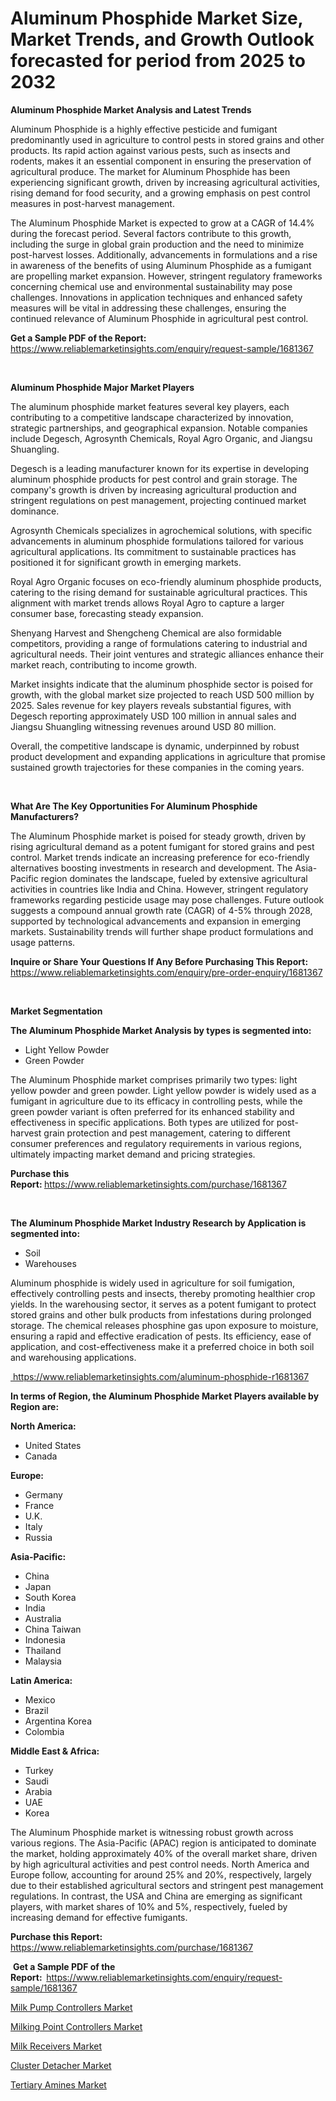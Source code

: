 <p><h1>Aluminum Phosphide Market Size, Market Trends, and Growth Outlook forecasted for period from 2025 to 2032</h1></p><p><strong>Aluminum Phosphide Market Analysis and Latest Trends</strong></p>
<p><p>Aluminum Phosphide is a highly effective pesticide and fumigant predominantly used in agriculture to control pests in stored grains and other products. Its rapid action against various pests, such as insects and rodents, makes it an essential component in ensuring the preservation of agricultural produce. The market for Aluminum Phosphide has been experiencing significant growth, driven by increasing agricultural activities, rising demand for food security, and a growing emphasis on pest control measures in post-harvest management.</p><p>The Aluminum Phosphide Market is expected to grow at a CAGR of 14.4% during the forecast period. Several factors contribute to this growth, including the surge in global grain production and the need to minimize post-harvest losses. Additionally, advancements in formulations and a rise in awareness of the benefits of using Aluminum Phosphide as a fumigant are propelling market expansion. However, stringent regulatory frameworks concerning chemical use and environmental sustainability may pose challenges. Innovations in application techniques and enhanced safety measures will be vital in addressing these challenges, ensuring the continued relevance of Aluminum Phosphide in agricultural pest control.</p></p>
<p><strong>Get a Sample PDF of the Report:&nbsp;</strong> <a href="https://www.reliablemarketinsights.com/enquiry/request-sample/1681367?utm_campaign=3209&utm_medium=2&utm_source=Github&utm_content=ia&utm_term=01042025&utm_id=aluminum-phosphide">https://www.reliablemarketinsights.com/enquiry/request-sample/1681367</a></p>
<p>&nbsp;</p>
<p><strong>Aluminum Phosphide Major Market Players</strong></p>
<p><p>The aluminum phosphide market features several key players, each contributing to a competitive landscape characterized by innovation, strategic partnerships, and geographical expansion. Notable companies include Degesch, Agrosynth Chemicals, Royal Agro Organic, and Jiangsu Shuangling.</p><p>Degesch is a leading manufacturer known for its expertise in developing aluminum phosphide products for pest control and grain storage. The company's growth is driven by increasing agricultural production and stringent regulations on pest management, projecting continued market dominance.</p><p>Agrosynth Chemicals specializes in agrochemical solutions, with specific advancements in aluminum phosphide formulations tailored for various agricultural applications. Its commitment to sustainable practices has positioned it for significant growth in emerging markets. </p><p>Royal Agro Organic focuses on eco-friendly aluminum phosphide products, catering to the rising demand for sustainable agricultural practices. This alignment with market trends allows Royal Agro to capture a larger consumer base, forecasting steady expansion.</p><p>Shenyang Harvest and Shengcheng Chemical are also formidable competitors, providing a range of formulations catering to industrial and agricultural needs. Their joint ventures and strategic alliances enhance their market reach, contributing to income growth.</p><p>Market insights indicate that the aluminum phosphide sector is poised for growth, with the global market size projected to reach USD 500 million by 2025. Sales revenue for key players reveals substantial figures, with Degesch reporting approximately USD 100 million in annual sales and Jiangsu Shuangling witnessing revenues around USD 80 million. </p><p>Overall, the competitive landscape is dynamic, underpinned by robust product development and expanding applications in agriculture that promise sustained growth trajectories for these companies in the coming years.</p></p>
<p>&nbsp;</p>
<p><strong>What Are The Key Opportunities For Aluminum Phosphide Manufacturers?</strong></p>
<p><p>The Aluminum Phosphide market is poised for steady growth, driven by rising agricultural demand as a potent fumigant for stored grains and pest control. Market trends indicate an increasing preference for eco-friendly alternatives boosting investments in research and development. The Asia-Pacific region dominates the landscape, fueled by extensive agricultural activities in countries like India and China. However, stringent regulatory frameworks regarding pesticide usage may pose challenges. Future outlook suggests a compound annual growth rate (CAGR) of 4-5% through 2028, supported by technological advancements and expansion in emerging markets. Sustainability trends will further shape product formulations and usage patterns.</p></p>
<p><strong>Inquire or Share Your Questions If Any Before Purchasing This Report:</strong> <a href="https://www.reliablemarketinsights.com/enquiry/pre-order-enquiry/1681367?utm_campaign=3209&utm_medium=2&utm_source=Github&utm_content=ia&utm_term=01042025&utm_id=aluminum-phosphide">https://www.reliablemarketinsights.com/enquiry/pre-order-enquiry/1681367</a></p>
<p>&nbsp;</p>
<p><strong>Market Segmentation</strong></p>
<p><strong>The Aluminum Phosphide Market Analysis by types is segmented into:</strong></p>
<p><ul><li>Light Yellow Powder</li><li>Green Powder</li></ul></p>
<p><p>The Aluminum Phosphide market comprises primarily two types: light yellow powder and green powder. Light yellow powder is widely used as a fumigant in agriculture due to its efficacy in controlling pests, while the green powder variant is often preferred for its enhanced stability and effectiveness in specific applications. Both types are utilized for post-harvest grain protection and pest management, catering to different consumer preferences and regulatory requirements in various regions, ultimately impacting market demand and pricing strategies.</p></p>
<p><strong>Purchase this Report:&nbsp;</strong><a href="https://www.reliablemarketinsights.com/purchase/1681367?utm_campaign=3209&utm_medium=2&utm_source=Github&utm_content=ia&utm_term=01042025&utm_id=aluminum-phosphide">https://www.reliablemarketinsights.com/purchase/1681367</a></p>
<p>&nbsp;</p>
<p><strong>The Aluminum Phosphide Market Industry Research by Application is segmented into:</strong></p>
<p><ul><li>Soil</li><li>Warehouses</li></ul></p>
<p><p>Aluminum phosphide is widely used in agriculture for soil fumigation, effectively controlling pests and insects, thereby promoting healthier crop yields. In the warehousing sector, it serves as a potent fumigant to protect stored grains and other bulk products from infestations during prolonged storage. The chemical releases phosphine gas upon exposure to moisture, ensuring a rapid and effective eradication of pests. Its efficiency, ease of application, and cost-effectiveness make it a preferred choice in both soil and warehousing applications.</p></p>
<p><a href="https://www.reliablemarketinsights.com/aluminum-phosphide-r1681367?utm_campaign=3209&utm_medium=2&utm_source=Github&utm_content=ia&utm_term=01042025&utm_id=aluminum-phosphide">&nbsp;https://www.reliablemarketinsights.com/aluminum-phosphide-r1681367</a></p>
<p><strong>In terms of Region, the Aluminum Phosphide Market Players available by Region are:</strong></p>
<p>
    <p> <strong> North America: </strong>
        <ul>
            <li>United States</li>
            <li>Canada</li>
        </ul>
        </p> 
    <p> <strong> Europe: </strong>
        <ul>
            <li>Germany</li>
            <li>France</li>
            <li>U.K.</li>
            <li>Italy</li>
            <li>Russia</li>
        </ul>
        </p> 
    <p> <strong> Asia-Pacific: </strong>
        <ul>
            <li>China</li>
            <li>Japan</li>
            <li>South Korea</li>
            <li>India</li>
            <li>Australia</li>
            <li>China Taiwan</li>
            <li>Indonesia</li>
            <li>Thailand</li>
            <li>Malaysia</li>
        </ul>
        </p> 
    <p> <strong> Latin America: </strong>
        <ul>
            <li>Mexico</li>
            <li>Brazil</li>
            <li>Argentina Korea</li>
            <li>Colombia</li>
        </ul>
        </p> 
    <p> <strong> Middle East & Africa: </strong>
        <ul>
            <li>Turkey</li>
            <li>Saudi</li>
            <li>Arabia</li>
            <li>UAE</li>
            <li>Korea</li>
        </ul>
    </p>
    </p>
<p><p>The Aluminum Phosphide market is witnessing robust growth across various regions. The Asia-Pacific (APAC) region is anticipated to dominate the market, holding approximately 40% of the overall market share, driven by high agricultural activities and pest control needs. North America and Europe follow, accounting for around 25% and 20%, respectively, largely due to their established agricultural sectors and stringent pest management regulations. In contrast, the USA and China are emerging as significant players, with market shares of 10% and 5%, respectively, fueled by increasing demand for effective fumigants.</p></p>
<p><strong>Purchase this Report: </strong><a href="https://www.reliablemarketinsights.com/purchase/1681367?utm_campaign=3209&utm_medium=2&utm_source=Github&utm_content=ia&utm_term=01042025&utm_id=aluminum-phosphide">https://www.reliablemarketinsights.com/purchase/1681367</a></p>
<p>&nbsp;<strong>Get a Sample PDF of the Report:&nbsp;&nbsp;</strong><a href="https://www.reliablemarketinsights.com/enquiry/request-sample/1681367?utm_campaign=3209&utm_medium=2&utm_source=Github&utm_content=ia&utm_term=01042025&utm_id=aluminum-phosphide">https://www.reliablemarketinsights.com/enquiry/request-sample/1681367</a></p>
<p><strong></strong></p>
<p><p><a href="https://www.linkedin.com/pulse/milk-pump-controllers-market-dynamics-101-cagr-growth-key-hzs0f?utm_campaign=3209&utm_medium=2&utm_source=Github&utm_content=ia&utm_term=01042025&utm_id=aluminum-phosphide">Milk Pump Controllers Market</a></p><p><a href="https://www.linkedin.com/pulse/milking-point-controllers-market-shifts-strategic-analysis-2025-2032-kypyf?utm_campaign=3209&utm_medium=2&utm_source=Github&utm_content=ia&utm_term=01042025&utm_id=aluminum-phosphide">Milking Point Controllers Market</a></p><p><a href="https://www.linkedin.com/pulse/frameworks-advancements-milk-receivers-market-key-findings-ygaff?utm_campaign=3209&utm_medium=2&utm_source=Github&utm_content=ia&utm_term=01042025&utm_id=aluminum-phosphide">Milk Receivers Market</a></p><p><a href="https://www.linkedin.com/pulse/global-cluster-detacher-market-overview-2025-2032-key-growth-f9jbf?utm_campaign=3209&utm_medium=2&utm_source=Github&utm_content=ia&utm_term=01042025&utm_id=aluminum-phosphide">Cluster Detacher Market</a></p><p><a href="https://github.com/rrosasdaunas/Market-Research-Report-List-1/blob/main/tertiary-amines-market.md?utm_campaign=3209&utm_medium=2&utm_source=Github&utm_content=ia&utm_term=01042025&utm_id=aluminum-phosphide">Tertiary Amines Market</a></p></p>